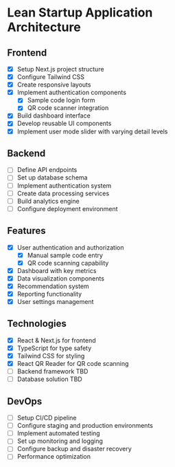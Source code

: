 # Lean Startup Application Architecture

## Frontend
- [x] Setup Next.js project structure
- [x] Configure Tailwind CSS
- [x] Create responsive layouts
- [x] Implement authentication components
  - [x] Sample code login form
  - [x] QR code scanner integration
- [x] Build dashboard interface
- [x] Develop reusable UI components
- [x] Implement user mode slider with varying detail levels

## Backend
- [ ] Define API endpoints
- [ ] Set up database schema
- [ ] Implement authentication system
- [ ] Create data processing services
- [ ] Build analytics engine
- [ ] Configure deployment environment

## Features
- [x] User authentication and authorization
  - [x] Manual sample code entry
  - [x] QR code scanning capability
- [x] Dashboard with key metrics
- [x] Data visualization components
- [x] Recommendation system
- [x] Reporting functionality
- [x] User settings management

## Technologies
- [x] React & Next.js for frontend
- [x] TypeScript for type safety
- [x] Tailwind CSS for styling
- [x] React QR Reader for QR code scanning
- [ ] Backend framework TBD
- [ ] Database solution TBD

## DevOps
- [ ] Setup CI/CD pipeline
- [ ] Configure staging and production environments
- [ ] Implement automated testing
- [ ] Set up monitoring and logging
- [ ] Configure backup and disaster recovery
- [ ] Performance optimization